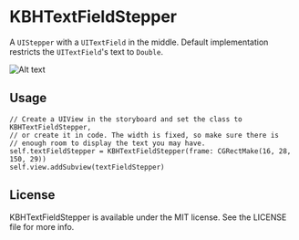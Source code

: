 # KBHTextFieldStepper

A `UIStepper` with a `UITextField` in the middle. Default implementation restricts the `UITextField`'s text to `Double`.

![Alt text](https://github.com/keithbhunter/KBHTextFieldStepper/blob/master/Images/TextFieldStepper.png "KBHTextFieldStepper")


## Usage

```
// Create a UIView in the storyboard and set the class to KBHTextFieldStepper,
// or create it in code. The width is fixed, so make sure there is
// enough room to display the text you may have.
self.textFieldStepper = KBHTextFieldStepper(frame: CGRectMake(16, 28, 150, 29))
self.view.addSubview(textFieldStepper)
``` 

## License

KBHTextFieldStepper is available under the MIT license. See the LICENSE file for more info.